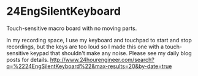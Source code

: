 # 24EngSilentKeyboard
Touch-sensitive macro board with no moving parts.


In my recording space, I use my keyboard and touchpad to start and stop recordings, but the keys are too loud so I made this one with a touch-sensitive keypad that shouldn't make any noise.
Please see my daily blog posts for details.
http://www.24hourengineer.com/search?q=%2224EngSilentKeyboard%22&max-results=20&by-date=true

